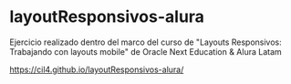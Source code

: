 # layoutResponsivos-alura

Ejercicio realizado dentro del marco del curso de "Layouts Responsivos: Trabajando con layouts mobile" de Oracle Next Education & Alura Latam

https://cil4.github.io/layoutResponsivos-alura/
